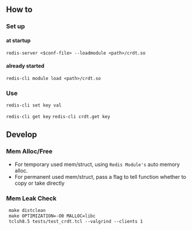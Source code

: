 ## How to

### Set up

#### at startup
`redis-server <$conf-file> --loadmodule <path>/crdt.so`

#### already started
`redis-cli module load <path>/crdt.so`

### Use
`redis-cli set key val`

`redis-cli get key`
`redis-cli crdt.get key`


## Develop

### Mem Alloc/Free
- For temporary used mem/struct, using `Redis Module's` auto memory alloc.
- For permanent used mem/struct, pass a flag to tell function whether to copy or take directly



### Mem Leak Check

``` makefile
 make distclean
 make OPTIMIZATION=-O0 MALLOC=libc
 tclsh8.5 tests/test_crdt.tcl --valgrind --clients 1
```